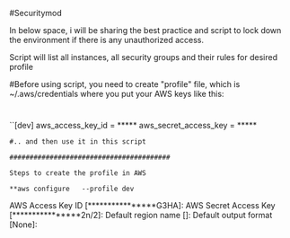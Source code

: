 #Securitymod

In below space, i will be sharing the best practice and script to lock down the environment if there is any unauthorized access.

Script will list all instances, all security groups and their rules for desired profile

#Before using script, you need to create "profile" file, which is ~/.aws/credentials where you put your AWS keys like this:
# 
``[dev]
aws_access_key_id = *****
aws_secret_access_key = *****
``` 
#.. and then use it in this script

########################################

Steps to create the profile in AWS 

**aws configure   --profile dev
```
AWS Access Key ID [****************G3HA]:
AWS Secret Access Key [****************2n/2]:
Default region name []:
Default output format [None]:
```
